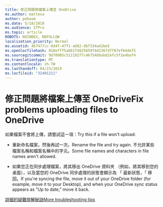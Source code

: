 ```yaml
---
title: 修正問題將檔案上傳至 OneDrive
ms.author: matteva
author: pebaum
ms.date: 5/18/2018
ms.audience: ITPro
ms.topic: article
ROBOTS: NOINDEX, NOFOLLOW
localization_priority: Normal
ms.assetid: 467477cc-9d4f-47f1-a602-dbf334a42be5
ms.openlocfilehash: 018efff5a881f4825659f4d236fd7f87ef84def5
ms.sourcegitcommit: 9d78905c512192ffc4675468abd2efc5f2e4baf4
ms.translationtype: MT
ms.contentlocale: zh-TW
ms.lasthandoff: 04/23/2019
ms.locfileid: "32401211"
---
```

# <a name="fix-problems-uploading-files-to-onedrive"></a><span data-ttu-id="3c47d-102">修正問題將檔案上傳至 OneDrive</span><span class="sxs-lookup"><span data-stu-id="3c47d-102">Fix problems uploading files to OneDrive</span></span>

<span data-ttu-id="3c47d-103">如果檔案不會將上傳，請嘗試這一項：</span><span class="sxs-lookup"><span data-stu-id="3c47d-103">Try this if a file won't upload:</span></span>
  
- <span data-ttu-id="3c47d-104">重新命名檔案，然後再試一次。</span><span class="sxs-lookup"><span data-stu-id="3c47d-104">Rename the file and try again.</span></span> <span data-ttu-id="3c47d-105">不允許某些檔案名稱和檔案名稱中的字元。</span><span class="sxs-lookup"><span data-stu-id="3c47d-105">Some file names and characters in file names aren't allowed.</span></span> 
    
- <span data-ttu-id="3c47d-106">如果您正在同步處理檔案，將其移出 OneDrive 資料夾 （例如，將其移到您的桌面），以及當您的 OneDrive 同步處理的狀態會顯示為 「 最新狀態，「 移回。</span><span class="sxs-lookup"><span data-stu-id="3c47d-106">If you're syncing the file, move it out of your OneDrive folder (for example, move it to your Desktop), and when your OneDrive sync status appears as "Up to date," move it back.</span></span> 
    
[<span data-ttu-id="3c47d-107">詳細的疑難排解秘訣</span><span class="sxs-lookup"><span data-stu-id="3c47d-107">More troubleshooting tips</span></span>](https://go.microsoft.com/fwlink/?linkid=873155)
  

